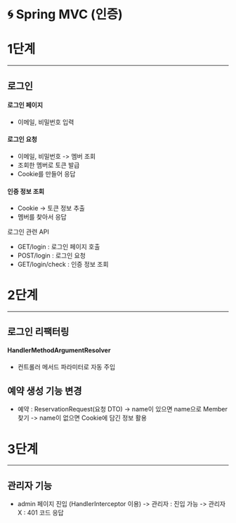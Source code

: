 # 🌀 Spring MVC (인증)

# 1단계
___
## 로그인
#### 로그인 페이지
   + 이메일, 비밀번호 입력
#### 로그인 요청
   + 이메일, 비밀번호 -> 멤버 조회
   + 조회한 멤버로 토큰 발급
   + Cookie를 만들어 응답
#### 인증 정보 조회
   + Cookie -> 토큰 정보 추출
   + 멤버를 찾아서 응답

로그인 관련 API
+ GET/login : 로그인 페이지 호출
+ POST/login : 로그인 요청
+ GET/login/check : 인증 정보 조회

# 2단계
___
## 로그인 리팩터링
#### HandlerMethodArgumentResolver
+ 컨트롤러 메서드 파라미터로 자동 주입

## 예약 생성 기능 변경
+ 예약 : ReservationRequest(요청 DTO)
    -> name이 있으면 name으로 Member 찾기
    -> name이 없으면 Cookie에 담긴 정보 활용

# 3단계
___
## 관리자 기능
+ admin 페이지 진입 (HandlerInterceptor 이용)
    -> 관리자 : 진입 가능
    -> 관리자 X : 401 코드 응답
